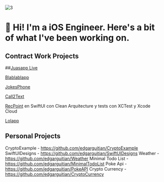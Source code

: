 
![3](https://github.com/user-attachments/assets/9d39469f-fa27-4e87-a76c-1873ed395d4d)


# 👋 Hi! I'm a iOS Engineer. Here's a bit of what I've been working on.

## Contract Work Projects

##[Juasapp Live](https://apps.apple.com/es/app/juasapp-live-bromas/id1088907989)

[Blablablapp](https://apps.apple.com/es/app/blablablapp/id993705622)

[JokesPhone](https://apps.apple.com/es/app/jokesphone/id1091182031)

[Call2Text](https://apps.apple.com/es/app/call2text-grabar-y-transcribir/id1659636086)

[RecPoint](https://apps.apple.com/es/app/recpoint-grabar-llamadas/id6449040686)
en SwiftUI con Clean Arquitecture y tests con XCTest y Xcode Cloud

[Lolapp](https://apps.apple.com/cl/app/lolapp-bromas-telef%C3%B3nicas/id1217833104)

## Personal Projects

CryptoExample - https://github.com/edgarguitian/CryptoExample
SwiftUIDesigns - https://github.com/edgarguitian/SwiftUIDesigns
Weather - https://github.com/edgarguitian/Weather
Minimal Todo List - https://github.com/edgarguitian/MinimalTodoList
Poke Api - https://github.com/edgarguitian/PokeAPI
Crypto Currency - https://github.com/edgarguitian/CryptoCurrency

